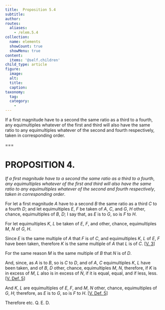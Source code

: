```yaml
---
title:  Proposition 5.4
subtitle: 
author:
routes:
  aliases:
    - /elem.5.4
collection:
  name: elements
  showCount: true
  showMenu: true
content:
  items: '@self.children'
child_type: article
figure:
  image:
  alt:
  title:
  caption:
taxonomy:
  tag:
  category:
    - 
---
```


<p><emph>If a first magnitude have to a second the same ratio as a third to a fourth</emph>, <emph>any equimultiples whatever of the first and third will also have the same ratio to any equimultiples whatever of the second and fourth respectively</emph>, <emph>taken in corresponding order</emph>. </p>

===

<h1>PROPOSITION 4.</h1>
<p><em>If a first magnitude have to a second the same ratio as a third to a fourth</em>, <em>any equimultiples whatever of the first and third will also have the same ratio to any equimultiples whatever of the second and fourth respectively</em>, <em>taken in corresponding order</em>. </p>

<p>For let a first magnitude <em>A</em> have to a second <em>B</em> the same ratio as a third <em>C</em> to a fourth <em>D</em>; and let equimultiples <em>E</em>, <em>F</em> be taken of <em>A</em>, <em>C</em>, and <em>G</em>, <em>H</em> other, chance, equimultiples of <em>B</em>, <em>D</em>; I say that, as <em>E</em> is to <em>G</em>, so is <em>F</em> to <em>H</em>. 
      </p>

<p>For let equimultiples <em>K</em>, <em>L</em> be taken of <em>E</em>, <em>F</em>, and other, chance, equimultiples <em>M</em>, <em>N</em> of <em>G</em>, <em>H</em>. </p>

<p>Since <em>E</em> is the same multiple of <em>A</em> that <em>F</em> is of <em>C</em>, and equimultiples <em>K</em>, <em>L</em> of <em>E</em>, <em>F</em> have been taken, therefore <em>K</em> is the same multiple of <em>A</em> that <em>L</em> is of <em>C</em>. [<a href="/elem.5.3">V. 3</a>] </p>

<p>For the same reason <span class="center"><em>M</em> is the same multiple of <em>B</em> that <em>N</em> is of <em>D</em>.</span>
       <pb n="143"/></p>

<p>And, since, as <em>A</em> is to <em>B</em>, so is <em>C</em> to <em>D</em>, and of <em>A</em>, <em>C</em> equimultiples <em>K</em>, <em>L</em> have been taken, and of <em>B</em>, <em>D</em> other, chance, equimultiples <em>M</em>, <em>N</em>, therefore, if <em>K</em> is in excess of <em>M</em>, <em>L</em> also is in excess of <em>N</em>, if it is equal, equal, and if less, less. [<a href="/elem.5.def.5">V. Def. 5</a>] </p>

<p>And <em>K</em>, <em>L</em> are equimultiples of <em>E</em>, <em>F</em>, and <em>M</em>, <em>N</em> other, chance, equimultiples of <em>G</em>, <em>H</em>; therefore, as <em>E</em> is to <em>G</em>, so is <em>F</em> to <em>H</em>. [<a href="/elem.5.def.5">V. Def. 5</a>] </p>

<p>Therefore etc. Q. E. D.</p>
